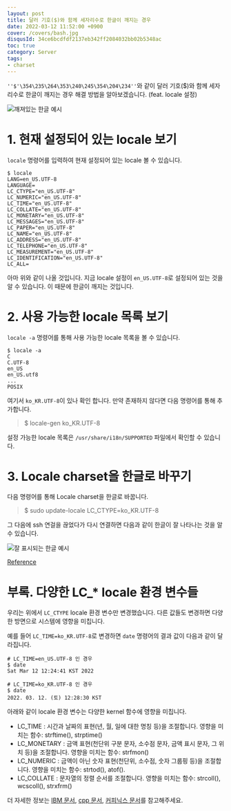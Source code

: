 ```yaml
---
layout: post
title: 달러 기호($)와 함께 세자리수로 한글이 깨지는 경우
date: 2022-03-12 11:52:00 +0900
cover: /covers/bash.jpg
disqusId: 34ce6bcdfdf2137eb342ff2084032bb02b5348ac
toc: true
category: Server
tags:
- charset
---
```


`''$'\354\235\264\353\240\245\354\204\234''`와 같이 달러 기호($)와 함께 세자리수로 한글이 깨지는 경우 해결 방법을 알아보겠습니다.
(feat. locale 설정)

<!-- more -->

![깨져있는 한글 예시](./broken-korean.png)

# 1. 현재 설정되어 있는 locale 보기

`locale` 명령어를 입력하여 현재 설정되어 있는 locale 볼 수 있습니다.

```shell
$ locale
LANG=en_US.UTF-8
LANGUAGE=
LC_CTYPE="en_US.UTF-8"
LC_NUMERIC="en_US.UTF-8"
LC_TIME="en_US.UTF-8"
LC_COLLATE="en_US.UTF-8"
LC_MONETARY="en_US.UTF-8"
LC_MESSAGES="en_US.UTF-8"
LC_PAPER="en_US.UTF-8"
LC_NAME="en_US.UTF-8"
LC_ADDRESS="en_US.UTF-8"
LC_TELEPHONE="en_US.UTF-8"
LC_MEASUREMENT="en_US.UTF-8"
LC_IDENTIFICATION="en_US.UTF-8"
LC_ALL=
```

아마 위와 같이 나올 것입니다. 지금 locale 설정이 `en_US.UTF-8`로 설정되어 있는 것을 알 수 있습니다. 이 때문에 한글이 깨지는 것입니다.

# 2. 사용 가능한 locale 목록 보기

`locale -a` 명령어를 통해 사용 가능한 locale 목록을 볼 수 있습니다.

```
$ locale -a
C
C.UTF-8
en_US
en_US.utf8
...
POSIX
```

여기서 `ko_KR.UTF-8`이 있나 확인 합니다. 만약 존재하지 않다면 다음 명령어를 통해 추가합니다.

> $ locale-gen ko_KR.UTF-8

<article class="message message-immersive is-primary">
  <div class="message-body">
    <i class="fas fa-info-circle mr-2"></i>
    설정 가능한 locale 목록은 <code>/usr/share/i18n/SUPPORTED</code> 파일에서 확인할 수 있습니다.
  </div>
</article>

# 3. Locale charset을 한글로 바꾸기

다음 명령어를 통해 Locale charset을 한글로 바꿉니다.

> $ sudo update-locale LC_CTYPE=ko_KR.UTF-8

그 다음에 ssh 연걸을 끊었다가 다시 연결하면 다음과 같이 한글이 잘 나타나는 것을 알 수 있습니다.

![잘 표시되는 한글 예시](./fixed-korean.png)

[Reference](https://www.thomas-krenn.com/en/wiki/Configure_Locales_in_Ubuntu)

# 부록. 다양한 LC_* locale 환경 변수들

우리는 위에서 `LC_CTYPE` locale 환경 변수만 변경했습니다.
다른 값들도 변경하면 다양한 방면으로 시스템에 영향을 미칩니다.

예를 들어 `LC_TIME=ko_KR.UTF-8`로 변경하면 `date` 명령어의 결과 값이 다음과 같이 달라집니다.


```shell shell
# LC_TIME=en_US.UTF-8 인 경우
$ date
Sat Mar 12 12:24:41 KST 2022

# LC_TIME=ko_KR.UTF-8 인 경우
$ date
2022. 03. 12. (토) 12:28:30 KST
```

아래와 같이 locale 환경 변수는 다양한 kernel 함수에 영향을 미칩니다.

- LC_TIME : 시간과 날짜의 표현(년, 월, 일에 대한 명칭 등)을 조절합니다. 영향을 미치는 함수: strftime(), strptime()
- LC_MONETARY : 금액 표현(천단위 구분 문자, 소수점 문자, 금액 표시 문자, 그 위치 등)을 조절합니다. 영향을 미치는 함수: strfmon()
- LC_NUMERIC : 금액이 아닌 숫자 표현(천단위, 소수점, 숫자 그룹핑 등)을 조절합니다. 영향을 미치는 함수: strtod(), atof().
- LC_COLLATE : 문자열의 정렬 순서를 조절합니다. 영향을 미치는 함수: strcoll(), wcscoll(), strxfrm()

더 자세한 정보는
[IBM 문서](https://www.ibm.com/docs/en/aix/7.1?topic=locales-understanding-locale-environment-variables),
[cpp 문서](https://en.cppreference.com/w/cpp/locale/LC_categories),
[커피닉스 문서](http://coffeenix.net/doc/misc/locale.html)를 참고해주세요.

